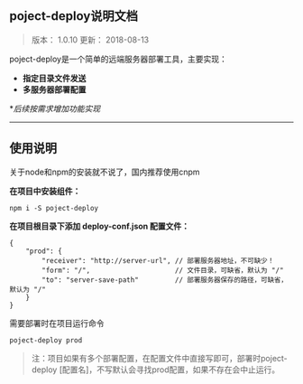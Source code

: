 ## poject-deploy说明文档 ##

> 版本： 1.0.10
> 更新： 2018-08-13

poject-deploy是一个简单的远端服务器部署工具，主要实现：

- **指定目录文件发送**
- **多服务器部署配置**

**后续按需求增加功能实现*

-------------------

## 使用说明

关于node和npm的安装就不说了，国内推荐使用cnpm

**在项目中安装组件：**

    npm i -S poject-deploy
    
**在项目根目录下添加 deploy-conf.json 配置文件：**

	{
	    "prod": {
	        "receiver": "http://server-url", // 部署服务器地址，不可缺少！
	        "form": "/",                     // 文件目录，可缺省，默认为 "/"
	        "to": "server-save-path"         // 部署服务器保存的路径，可缺省，默认为 "/"
	    }
	}
	

需要部署时在项目运行命令

	poject-deploy prod


> 注：项目如果有多个部署配置，在配置文件中直接写即可，部署时poject-deploy [配置名]，不写默认会寻找prod配置，如果不存在会中止运行。